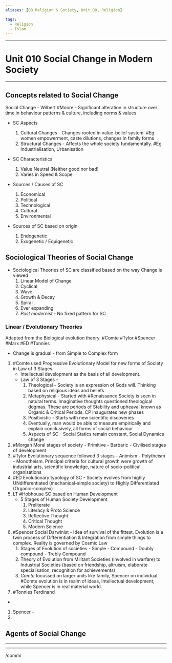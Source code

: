 ```yaml
---
aliases: [08 Religion & Society, Unit 08, Religion]

tags:
  - Religion
  - Islam
---
```


***
# Unit 010 Social Change in Modern Society
***



## Concepts related to Social Change

Social Change - Wilbert #Moore - Significant alteration in structure over time in behaviour patterns & culture, including norms & values

- SC Aspects 
	1. Cultural Changes - Changes rooted in value-belief system. #Eg women empowerment, caste dilutions, changes in family forms
	2. Structural Changes - Affects the whole society fundamentally. #Eg Industrialisation, Urbanisation

- SC Characteristics
  1. Value Neutral (Neither good nor bad)
  2. Varies in Speed & Scope

- Sources / Causes of SC 
	1. Economical
	2. Political
	3. Technological
	4. Cultural
	5. Environmental

- Sources of SC based on origin 
	 1. Endogenetic
	 2. Exogenetic / Equigenetic





## Sociological Theories of Social Change

- Sociological Theories of SC are classified based on the way Change is viewed
	1. Linear Model of Change
	2. Cyclical
	3. Wave
	4. Growth & Decay
	5. Spiral
	6. Ever expanding
	7. *Post modernist* - No fixed pattern for SC

### Linear / Evolutionary Theories
Adapted from the Biological evolution theory. #Comte #Tylor #Spencer #Marx #ED #Tonnies
- Change is gradual - from Simple to Complex form

1. #Comte used Progressive Evolutionary Model for new forms of Society in Law of 3 Stages. 
	- Intellectual development as the basis of all development. 
	- Law of 3 Stages - 
	  1. Theological - Society is an expression of Gods will. Thinking based on religious ideas and beliefs
	  2. Metaphysical - Started with #Renaissance Society is seen in natural terms. Imaginative thoughts questioned theological dogmas. These are periods of Stability and upheaval known as Organic & Critical Periods. CP inaugurates new phases
	  3. Positivistic - Starts with new scientific discoveries
	    1. Eventually, man would be able to measure empirically and explain conclusively, all forms of social behaviour
	    2. Aspects of SC - Social Statics remain constant, Social Dynamics change
2. #Morgan Moral stages of society - Primitive - Barbaric - Civilised stages of development
3. #Tylor Evolutionary sequence followed 3 stages - Animism - Polytheism - Monotheism. Principal criteria for cultural growth were growth of industrial arts, scientific knowledge, nature of socio-political organisations
4. #ED Evolutionary typology of SC - Society evolves from highly UNdifferentiated (mechanical-simple society) to Highly Differentiated (Organic-complex)
5. LT #Hobhouse SC based on Human Development
	- 5 Stages of Human Society Development
		1. Preliterate
		2. Literacy & Proto Science
		3. Reflective Thought
		4. Critical Thought
		5. Modern Science
6. #Spencer Social Darwinist - Idea of survival of the fittest. Evolution is a twin process of Differentiation & Integration from simple things to complex. Reality is governed by Cosmic Law
	1. Stages of Evolution of societies - Simple - Compound - Doubly compound - Trebly Compound
	2. Theory of Evolution from Militant Societies (involved in warfare) to Industrial Societies (based on friendship, altruism, elaborate specialisation, recognition for achievements)
	3. *Comte* focussed on larger units like family, Spencer on individual. #Comte evolution is in realm of ideas, Intellectual development, while Spencer is in real material world.
7. #Tonnies Ferdinand 
- 


1. Spencer - 
2. 


## Agents of Social Change

***
***
/commi